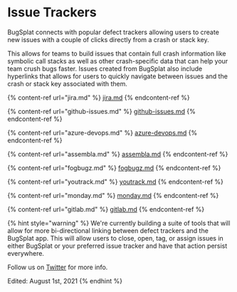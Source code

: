 # Issue Trackers

BugSplat connects with popular defect trackers allowing users to create new issues with a couple of clicks directly from a crash or stack key.

This allows for teams to build issues that contain full crash information like symbolic call stacks as well as other crash-specific data that can help your team crush bugs faster.  Issues created from BugSplat also include hyperlinks that allows for users to quickly navigate between issues and the crash or stack key associated with them.&#x20;

{% content-ref url="jira.md" %}
[jira.md](jira.md)
{% endcontent-ref %}

{% content-ref url="github-issues.md" %}
[github-issues.md](github-issues.md)
{% endcontent-ref %}

{% content-ref url="azure-devops.md" %}
[azure-devops.md](azure-devops.md)
{% endcontent-ref %}

{% content-ref url="assembla.md" %}
[assembla.md](assembla.md)
{% endcontent-ref %}

{% content-ref url="fogbugz.md" %}
[fogbugz.md](fogbugz.md)
{% endcontent-ref %}

{% content-ref url="youtrack.md" %}
[youtrack.md](youtrack.md)
{% endcontent-ref %}

{% content-ref url="monday.md" %}
[monday.md](monday.md)
{% endcontent-ref %}

{% content-ref url="gitlab.md" %}
[gitlab.md](gitlab.md)
{% endcontent-ref %}

{% hint style="warning" %}
We're currently building a suite of tools that will allow for more bi-directional linking between defect trackers and the BugSplat app.  This will allow users to close, open, tag, or assign issues in either BugSplat or your preferred issue tracker and have that action persist everywhere.&#x20;

Follow us on [Twitter](https://twitter.com/bugsplatco?lang=en) for more info.

Edited: August 1st, 2021
{% endhint %}
